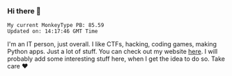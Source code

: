 ### Hi there 👋
<!-- PB START -->
```
My current MonkeyType PB: 85.59
Updated on: 14:17:46 GMT Time
```
<!-- PB END -->
I'm an IT person, just overall. I like CTFs, hacking, coding games, making Python apps. Just a lot of stuff.
You can check out my website [here](https://skill3472.github.io/).
I will probably add some interesting stuff here, when I get the idea to do so. Take care ❤️
